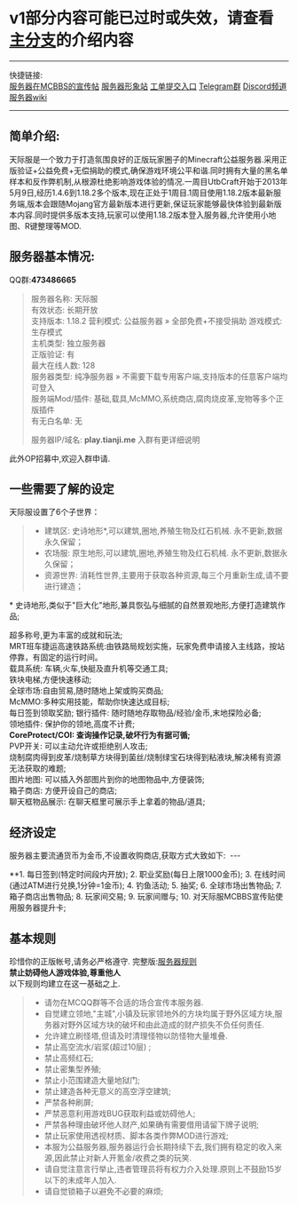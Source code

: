 # v1部分内容可能已过时或失效，请查看[主分支](https://github.com/YuanYuanOwO/Minecraft-Tianji-Server)的介绍内容 #
               
                        
              
----
快捷链接:    
[服务器在MCBBS的宣传帖](https://www.mcbbs.net/thread-1172334-1-1.html)
[服务器形象站](http://tianjimc.com)
[工单提交入口](https://tianji.link/t/argument)
[Telegram群](https://t.me/joinchat/FPQtiwy5htGgvwJi1HYcHQ)
[Discord频道](https://discord.gg/8xH2a3vbnH)
[服务器wiki](https://github.com/YuanYuanOwO/Minecraft-Tianji-Server/wiki)

----       
                  


简单介绍:  
----

天际服是一个致力于打造氛围良好的正版玩家圈子的Minecraft公益服务器.采用正版验证+公益免费+无偿捐助的模式,确保游戏环境公平和谐.同时拥有大量的黑名单样本和反作弊机制,从根源杜绝影响游戏体验的情况.一周目UtbCraft开始于2013年5月9日,经历1.4.6到1.18.2多个版本,现在正处于1周目.1周目使用1.18.2版本最新服务端,版本会跟随Mojang官方最新版本进行更新,保证玩家能够最快体验到最新版本内容.同时提供多版本支持,玩家可以使用1.18.2版本登入服务器,允许使用小地图、R键整理等MOD.

服务器基本情况:  
----

QQ群:**473486665** 


>    服务器名称:	天际服  
>    有效状态:	长期开放  
>    支持版本:	1.18.2
>    营利模式:	公益服务器 » 全部免费+不接受捐助 
>    游戏模式:	生存模式  
>    主机类型:	独立服务器  
>    正版验证:	有  
>    最大在线人数:	128  
>    服务器类型:	纯净服务器 » 不需要下载专用客户端,支持版本的任意客户端均可登入  
>    服务端Mod/插件:	基础,载具,McMMO,系统商店,腐肉烧皮革,宠物等多个正版插件  
>    有无白名单:	无  
>      
>    服务器IP/域名:	**play.tianji.me** 入群有更详细说明  
  
此外OP招募中,欢迎入群申请.     
  
一些需要了解的设定  
----

天际服设置了6个子世界：  
 > * 建筑区: 史诗地形*,可以建筑,圈地,养殖生物及红石机械. 永不更新,数据永久保留；
 > * 农场服: 原生地形,可以建筑,圈地,养殖生物及红石机械. 永不更新,数据永久保留；
 > * 资源世界: 消耗性世界,主要用于获取各种资源,每三个月重新生成,请不要进行建造；
 
\* 史诗地形,类似于"巨大化"地形,兼具恢弘与细腻的自然景观地形,方便打造建筑作品;  

超多称号,更为丰富的成就和玩法;  
MRT班车捷运高速铁路系统:由铁路局规划实施，玩家免费申请接入主线路，按站停靠，有固定的运行时间。  
载具系统: 车辆,火车,快艇及直升机等交通工具;  
铁块电梯,方便快速移动;  
全球市场:自由贸易,随时随地上架或购买商品;  
McMMO:多种实用技能，帮助你快速达成目标;  
每日签到领取奖励; 
银行插件: 随时随地存取物品/经验/金币,末地探险必备;  
领地插件: 保护你的领地,高度不计费;  
**CoreProtect/COI: 查询操作记录,破坏行为有据可循;**  
PVP开关: 可以主动允许或拒绝别人攻击;  
烧制腐肉得到皮革/烧制草方块得到菌丝/烧制绿宝石块得到粘液块,解决稀有资源无法获取的难题;  
图片地图: 可以插入外部图片到你的地图物品中,方便装饰;  
箱子商店: 方便开设自己的商店;  
聊天框物品展示: 在聊天框里可展示手上拿着的物品/道具;  
  
  
经济设定
-

服务器主要流通货币为金币,不设置收购商店,获取方式大致如下:  ---

 **1. 每日签到(特定时间段内开放);
 2. 职业奖励(每日上限1000金币);
 3. 在线时间(通过ATM进行兑换,1分钟=1金币);
 4. 钓鱼活动;
 5. 抽奖;
 6. 全球市场出售物品;
 7. 箱子商店出售物品;
 8. 玩家间交易;
 9. 玩家间赠与;
 10. 对天际服MCBBS宣传贴使用服务器提升卡;
  
  
基本规则  
----

珍惜你的正版帐号,请务必严格遵守.
完整版:[服务器规则](https://tianji.link/d/88-rules)    
**禁止妨碍他人游戏体验,尊重他人**  
以下规则均建立在这一基础之上.  
> * 请勿在MCQQ群等不合适的场合宣传本服务器.
> * 自觉建立领地,"主城",小镇及玩家领地外的方块均属于野外区域方块,服务器对野外区域方块的破坏和由此造成的财产损失不负任何责任.
> * 允许建立刷怪塔,但请及时清理怪物以防怪物大量堆叠. 
> * 禁止高空流水/岩浆(超过10层) ;
> * 禁止高频红石;
> * 禁止密集型养殖;
> * 禁止小范围建造大量地狱门;
> * 禁止建造各种无意义的高空浮空建筑;
> * 严禁各种刷屏;
> * 严禁恶意利用游戏BUG获取利益或妨碍他人;
> * 严禁各种理由破坏他人财产,如果确有需要借用请留下牌子说明;
> * 禁止玩家使用透视材质、脚本各类作弊MOD进行游戏;
> * 本服为公益服务器,服务器运行会长期持续下去,我们拥有稳定的收入来源,因此禁止对新人开氪金/收费之类的玩笑.
> * 请自觉注意言行举止,违者管理员将有权力介入处理.原则上不鼓励15岁以下的未成年人加入. 
> * 请自觉锁箱子以避免不必要的麻烦;
